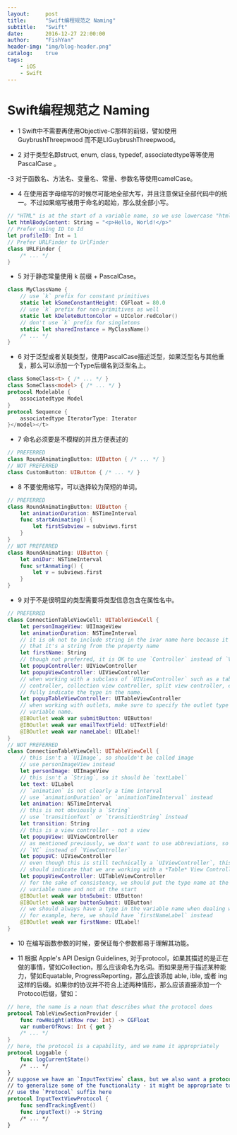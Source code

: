 ```yaml
---
layout:     post
title:      "Swift编程规范之 Naming"
subtitle:   "Swift"
date:       2016-12-27 22:00:00
author:     "FishYan"
header-img: "img/blog-header.png" 
catalog:    true
tags:
    - iOS
    - Swift
---
```


# Swift编程规范之 Naming

- 1 Swift中不需要再使用Objective-C那样的前缀，譬如使用 GuybrushThreepwood 而不是LIGuybrushThreepwood。

- 2 对于类型名即struct, enum, class, typedef, associatedtype等等使用 PascalCase 。

 -3 对于函数名、方法名、变量名、常量、参数名等使用camelCase。

- 4 在使用首字母缩写的时候尽可能地全部大写，并且注意保证全部代码中的统一。不过如果缩写被用于命名的起始，那么就全部小写。

```swift
// "HTML" is at the start of a variable name, so we use lowercase "html"
let htmlBodyContent: String = "<p>Hello, World!</p>"
// Prefer using ID to Id
let profileID: Int = 1
// Prefer URLFinder to UrlFinder
class URLFinder {
    /* ... */
}
```
- 5 对于静态常量使用 k 前缀 + PascalCase。

```swift
class MyClassName {
    // use `k` prefix for constant primitives
    static let kSomeConstantHeight: CGFloat = 80.0
    // use `k` prefix for non-primitives as well
    static let kDeleteButtonColor = UIColor.redColor()
    // don't use `k` prefix for singletons
    static let sharedInstance = MyClassName()
    /* ... */
}
```
- 6 对于泛型或者关联类型，使用PascalCase描述泛型，如果泛型名与其他重复，那么可以添加一个Type后缀名到泛型名上。
```swift
class SomeClass<t> { /* ... */ }
class SomeClass<model> { /* ... */ }
protocol Modelable {
    associatedtype Model
}
protocol Sequence {
    associatedtype IteratorType: Iterator
}</model></t>
```
- 7 命名必须要是不模糊的并且方便表述的
```swift
// PREFERRED
class RoundAnimatingButton: UIButton { /* ... */ }
// NOT PREFERRED
class CustomButton: UIButton { /* ... */ }
```
- 8 不要使用缩写，可以选择较为简短的单词。

```swift
// PREFERRED
class RoundAnimatingButton: UIButton {
    let animationDuration: NSTimeInterval
    func startAnimating() {
        let firstSubview = subviews.first
    }
}
// NOT PREFERRED
class RoundAnimating: UIButton {
    let aniDur: NSTimeInterval
    func srtAnmating() {
        let v = subviews.first
    }
}
```
- 9 对于不是很明显的类型需要将类型信息包含在属性名中。

```swift
// PREFERRED
class ConnectionTableViewCell: UITableViewCell {
    let personImageView: UIImageView
    let animationDuration: NSTimeInterval
    // it is ok not to include string in the ivar name here because it's obvious
    // that it's a string from the property name
    let firstName: String
    // though not preferred, it is OK to use `Controller` instead of `ViewController`
    let popupController: UIViewController
    let popupViewController: UIViewController
    // when working with a subclass of `UIViewController` such as a table view
    // controller, collection view controller, split view controller, etc.,
    // fully indicate the type in the name.
    let popupTableViewController: UITableViewController
    // when working with outlets, make sure to specify the outlet type in the
    // variable name.
    @IBOutlet weak var submitButton: UIButton!
    @IBOutlet weak var emailTextField: UITextField!
    @IBOutlet weak var nameLabel: UILabel!
}
// NOT PREFERRED
class ConnectionTableViewCell: UITableViewCell {
    // this isn't a `UIImage`, so shouldn't be called image
    // use personImageView instead
    let personImage: UIImageView
    // this isn't a `String`, so it should be `textLabel`
    let text: UILabel
    // `animation` is not clearly a time interval
    // use `animationDuration` or `animationTimeInterval` instead
    let animation: NSTimeInterval
    // this is not obviously a `String`
    // use `transitionText` or `transitionString` instead
    let transition: String
    // this is a view controller - not a view
    let popupView: UIViewController
    // as mentioned previously, we don't want to use abbreviations, so don't use
    // `VC` instead of `ViewController`
    let popupVC: UIViewController
    // even though this is still technically a `UIViewController`, this variable
    // should indicate that we are working with a *Table* View Controller
    let popupViewController: UITableViewController
    // for the sake of consistency, we should put the type name at the end of the
    // variable name and not at the start
    @IBOutlet weak var btnSubmit: UIButton!
    @IBOutlet weak var buttonSubmit: UIButton!
    // we should always have a type in the variable name when dealing with outlets
    // for example, here, we should have `firstNameLabel` instead
    @IBOutlet weak var firstName: UILabel!
}
```
- 10 在编写函数参数的时候，要保证每个参数都易于理解其功能。

- 11 根据 Apple's API Design Guidelines, 对于protocol，如果其描述的是正在做的事情，譬如Collection，那么应该命名为名词。而如果是用于描述某种能力，譬如Equatable, ProgressReporting，那么应该添加 able, ible, 或者 ing 这样的后缀。如果你的协议并不符合上述两种情形，那么应该直接添加一个Protocol后缀，譬如：

```swift
// here, the name is a noun that describes what the protocol does
protocol TableViewSectionProvider {
    func rowHeight(atRow row: Int) -> CGFloat
    var numberOfRows: Int { get }
    /* ... */
}
// here, the protocol is a capability, and we name it appropriately
protocol Loggable {
    func logCurrentState()
    /* ... */
}
// suppose we have an `InputTextView` class, but we also want a protocol
// to generalize some of the functionality - it might be appropriate to
// use the `Protocol` suffix here
protocol InputTextViewProtocol {
    func sendTrackingEvent()
    func inputText() -> String
    /* ... */
}
```